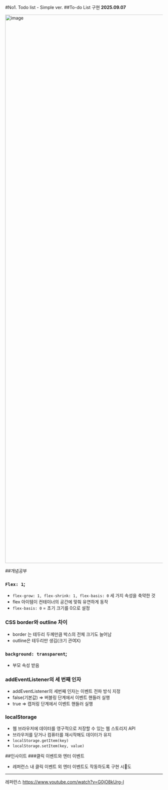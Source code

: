 #No1. Todo list - Simple ver.
##To-do List 구현
**2025.09.07**

<img width="2360" height="1754" alt="image" src="https://github.com/user-attachments/assets/b00f539e-69b3-4dbc-b009-4e72fe0a6268" />

##개념공부
### `Flex: 1`;
- `flex-grow: 1, flex-shrink: 1, flex-basis: 0` 세 가지 속성을 축약한 것
- flex 아이템이 컨테이너의 공간에 맞춰 유연하게 동작
- `flex-basis: 0` = 초기 크기를 0으로 설정
### CSS border와 outline 차이
- border 는 테두리 두께만큼 박스의 전체 크기도 늘어남
- outline은 테두리만 생김(크기 관여X)
### `background: transparent`;
- 부모 속성 받음
### addEventListener의 세 번째 인자
- addEventListener의 세번째 인자는 이벤트 전파 방식 지정
- false(기본값) => 버블링 단계에서 이벤트 핸들러 실행
- true => 캡처링 단계에서 이벤트 핸들러 실행
### localStorage
- 웹 브라우저에 데이터를 영구적으로 저장할 수 있는 웹 스토리지 API
- 브라우저를 닫거나 컴퓨터를 재시작해도 데이터가 유지
- `localStorage.getItem(key)`
- `localStorage.setItem(key, value)`

##인사이트
###클릭 이벤트와 엔터 이벤트
- 레퍼런스 내 클릭 이벤트 외 엔터 이벤트도 작동하도록 구현 시도

---

레퍼런스
https://www.youtube.com/watch?v=G0jO8kUrg-I
